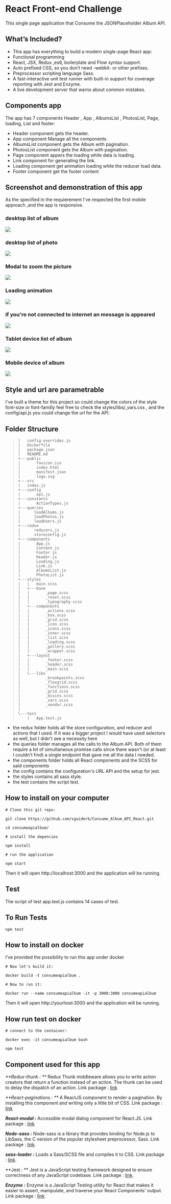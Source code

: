 # React Front-end Challenge
This single page application that Consume the JSONPlaceholder Album API.
## What’s Included?
* This app has everything to build a modern single-page React app:
* Functional programming 
* React, JSX, Redux ,es6, boilerplate and Flow syntax support.
* Auto prefixed CSS, so you don’t need -webkit- or other prefixes.
* Preprocessor scripting language Sass.
* A fast-interactive unit test runner with built-in support for coverage reporting with Jest and Enzyme.
* A live development server that warns about common mistakes.

## Components app 
The app has 7 components Header , App , AlbumsList , PhotosList, Page, loading, List and footer:
* Header component gets the header.
* App component Manage all the components.
* AlbumsList component gets the Album with pagination.
* PhotosList component gets the Album with pagination.
* Page component appers the loading while data is loading.
* Link component for generating the link.
* Loading component get animation loading while the reducer load data.
* Footer  component get the footer content

## Screenshot and demonstration of this app 

As the specified in the requierement I've respected the first mobile approach 
,and the app is responsive.

### desktop list of album 
![](https://i.imgur.com/wImkr5Oh.png)
### desktop list of photo 
![](https://i.imgur.com/ZQTA3tSh.png)
### Modal to zoom the picture
![](https://i.imgur.com/g5Prbpsh.png)
### Loading animation
![](https://i.imgur.com/YaA1T8Kh.png)
### if you're not connected to internet an message is appeared 
![](https://i.imgur.com/4AMi8Dzh.png)
### Tablet device list of album 
![](https://i.imgur.com/xg69o1ih.png)
### Mobile device of album 
![](https://i.imgur.com/vduzNduh.png)

## Style and url are parametrable

I've built a theme for this project so could change the colors of the style font-size 
or font-familly feel free to check the styles/libs/_vars.css
, and the config/api.js you could change the url for the API.

## Folder Structure
>
>     |   config-overrides.js
>     |   Dockerfile
>     |   package.json
>     |   README.md
>     +---public
>     |       favicon.ico
>     |       index.html
>     |       manifest.json
>     |       logo.svg
>     +---src
>     |   index.js
>     +---config
>     |       api.js
>     +---constants
>     |       ActionTypes.js
>     +---queries
>     |      loadAlbums.js
>     |      loadPhotos.js
>     |      loadUsers.js
>     +---redux
>     |      reducers.js
>     |      storeconfig.js
>     +---components
>     |       App.js
>     |       Content.js
>     |       Footer.js
>     |       Header.js
>     |       Loading.js
>     |       Link.js
>     |       AlbumsList.js
>     |       PhotoList.js
>     +---styles
>     |   |   main.scss
>     |   +---base
>     |   |       _page.scss
>     |   |       _reset.scss
>     |   |       _typography.scss
>     |   +---components
>     |   |       _actions.scss
>     |   |       _box.scss
>     |   |       _grid.scss
>     |   |       _icon.scss
>     |   |       _icons.scss
>     |   |       _inner.scss
>     |   |       _list.scss
>     |   |       _loading.scss
>     |   |       _gallery.scss
>     |   |       _wrapper.scss
>     |   +---layout
>     |   |       _footer.scss
>     |   |       _header.scss
>     |   |       _main.scss
>     |   \---libs
>     |           _breakpoints.scss
>     |           _flexgrid.scss
>     |           _functions.scss
>     |           _grid.scss
>     |           _mixins.scss
>     |           _vars.scss
>     |           _vendor.scss
>     |           
>     \---test
>         |   App.test.js
>              

 

* the redux folder holds all the store configuration, and reducer and actions that I used. If it was a bigger project I would have used selectors as well, but I didn't see a necessity here
* the  queries folder manages all the calls to the Album API. Both of them require a lot of simultaneous promise calls since there wasn't (or at least I couldn't find) a single endpoint that gave me all the data I needed.
* the components folder holds all React components and the SCSS for said components
* the config contains the configuration's URL API and the setup for jest. 
* the styles contains all sass style.
* the test contains the script test.


## How to install on your computer

`# Clone this git repo:`

`git clone https://github.com/sguiderk/Consume_Album_API_React.git`

`cd consumeapialbum/`

`# install the depencies `

`npm install`

`# run the application `

`npm start `

Then it will open http://localhost:3000 and the application will be running.

## Test

The script of test app.test.js contains 14 cases of test.

## To Run Tests

`npm test`


## How to install on docker

I’ve provided the possibility to run this app under docker 

`# Now let's build it:`

`docker build -t consumeapialbum .`

`# Now to run it:`

`docker run --name consumeapialbum -it -p 3000:3000 consumeapialbum`

Then it will open http://yourhost:3000 and the application will be running.

## How run test on docker

`# connect to the container:`

`docker exec -it consumeapialbum bash`

`npm test`

## Component used for this app

_**Redux-thunk : **_ Redux Thunk middleware allows you to write action creators that return a function instead of an action. The thunk can be used to delay the dispatch of an action.
Link package : [link](https://www.npmjs.com/package/redux-thunk)

_**React-paginations : **_ A ReactJS component to render a pagination. By installing this component and writing only a little bit of CSS.
Link package : [link](https://www.npmjs.com/package/@trendmicro/react-paginations)

_**React-modal :**_ Accessible modal dialog component for React.JS.
Link package :  [link](https://www.npmjs.com/package/react-modal)

_**Node-sass :**_ Node-sass is a library that provides binding for Node.js to LibSass, the C version of the popular stylesheet preprocessor, Sass.
Link package :  [link](https://www.npmjs.com/package/node-sass).

_**sass-loader :**_ Loads a Sass/SCSS file and compiles it to CSS.
Link package :  [link](https://www.npmjs.com/package/sass-loader).

**Jest  : ** Jest is a JavaScript testing framework designed to ensure correctness of any JavaScript codebase.
Link package :  [link](https://www.npmjs.com/package/jest).

_**Enzyme :**_ Enzyme is a JavaScript Testing utility for React that makes it easier to assert, manipulate, and traverse your React Components' output.
Link package :  [link](https://www.npmjs.com/package/enzyme).






